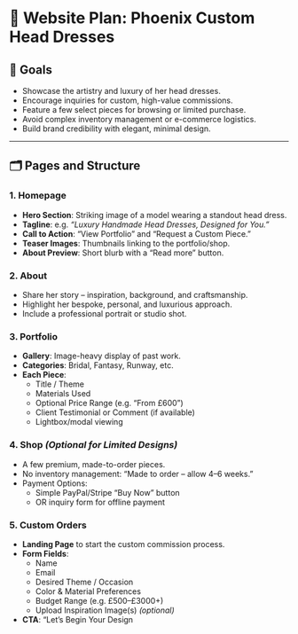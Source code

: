# 🎨 Website Plan: Phoenix Custom Head Dresses

## 🧭 Goals

- Showcase the artistry and luxury of her head dresses.
- Encourage inquiries for custom, high-value commissions.
- Feature a few select pieces for browsing or limited purchase.
- Avoid complex inventory management or e-commerce logistics.
- Build brand credibility with elegant, minimal design.

---

## 🗂️ Pages and Structure

### 1. Homepage

- **Hero Section**: Striking image of a model wearing a standout head dress.
- **Tagline**: e.g. _“Luxury Handmade Head Dresses, Designed for You.”_
- **Call to Action**: “View Portfolio” and “Request a Custom Piece.”
- **Teaser Images**: Thumbnails linking to the portfolio/shop.
- **About Preview**: Short blurb with a “Read more” button.

### 2. About

- Share her story – inspiration, background, and craftsmanship.
- Highlight her bespoke, personal, and luxurious approach.
- Include a professional portrait or studio shot.

### 3. Portfolio

- **Gallery**: Image-heavy display of past work.
- **Categories**: Bridal, Fantasy, Runway, etc.
- **Each Piece**:
  - Title / Theme
  - Materials Used
  - Optional Price Range (e.g. “From £600”)
  - Client Testimonial or Comment (if available)
  - Lightbox/modal viewing

### 4. Shop _(Optional for Limited Designs)_

- A few premium, made-to-order pieces.
- No inventory management: “Made to order – allow 4–6 weeks.”
- Payment Options:
  - Simple PayPal/Stripe “Buy Now” button
  - OR inquiry form for offline payment

### 5. Custom Orders

- **Landing Page** to start the custom commission process.
- **Form Fields**:
  - Name
  - Email
  - Desired Theme / Occasion
  - Color & Material Preferences
  - Budget Range (e.g. £500–£3000+)
  - Upload Inspiration Image(s) _(optional)_
- **CTA**: “Let’s Begin Your Design
